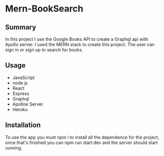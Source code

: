 # Mern-BookSearch

## Summary
In this project I use the Google Books API to create a Graphql api with Apollo server. I used the MERN stack to create this project. The user can sign in or sign up to search for books.

## Usage

* JavaScript
* node.js
* React
* Express
* Graphql
* Apolloe Server
* Heroku

## Installation
To use the app you must npm i to install all the dependence for the project, once that's finished you can npm run start:dev and the server should start running.
